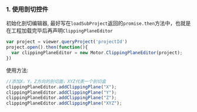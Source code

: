 ### 1. 使用剖切控件
初始化剖切编辑器, 最好写在`loadSubProject`返回的`promise.then`方法中，也就是在工程加载完毕后再声明`ClippingPlaneEditor`
```javascript
var project = viewer.queryProject('projectId')
project.open().then(function(){
  var clippingPlaneEditor = new Motor.ClippingPlaneEditor(project);
})

```
使用方法:
```javascript
//添加X，Y，Z方向的剖切面，XYZ代表一个剖切盒
clippingPlaneEditor.addClippingPlane("X");
clippingPlaneEditor.addClippingPlane("Y");
clippingPlaneEditor.addClippingPlane("Z");
clippingPlaneEditor.addClippingPlane("XYZ");
```